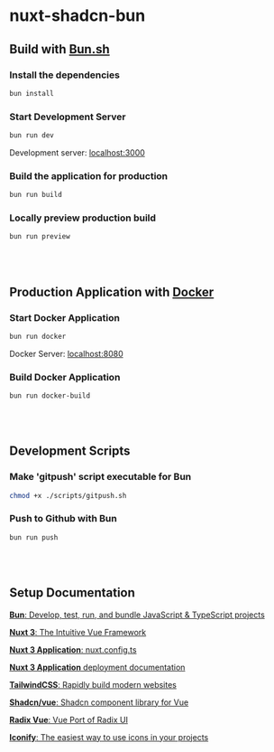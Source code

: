 # nuxt-shadcn-bun

## Build with [Bun.sh](https://bun.sh)

### Install the dependencies

```bash
bun install
```

### Start Development Server

```bash
bun run dev
```

Development server: [localhost:3000](http://localhost:3000)

### Build the application for production

```bash
bun run build
```

### Locally preview production build

```bash
bun run preview
```

<br><br>

## Production Application with [Docker](https://docker.com)

### Start Docker Application

```bash
bun run docker
```

Docker Server: [localhost:8080](http://localhost:8080)

### Build Docker Application

```bash
bun run docker-build
```

<br><br>

## Development Scripts

### Make 'gitpush' script executable for Bun

```bash
chmod +x ./scripts/gitpush.sh
```

### Push to Github with Bun

```bash
bun run push
```

<br><br>

## Setup Documentation

<a href="https://bun.sh" target="_blank"><b>Bun</b>: Develop, test, run, and bundle JavaScript & TypeScript projects</a>

<a href="https://nuxt.com" target="_blank"><b>Nuxt 3</b>: The Intuitive Vue Framework</a>

<a href="https://nuxt.com/docs/api/configuration/nuxt-config" target="_blank"><b>Nuxt 3 Application</b>: nuxt.config.ts</a>

<a href="https://nuxt.com/docs/getting-started/deployment" target="_blank"><b>Nuxt 3 Application</b> deployment documentation</a>

<a href="https://tailwindcss.com/" target="_blank"><b>TailwindCSS</b>: Rapidly build modern websites</a>

<a href="https://shadcn-vue.com" target="_blank"><b>Shadcn/vue</b>: Shadcn component library for Vue</a>

<a href="https://www.radix-vue.com/" target="_blank"><b>Radix Vue</b>: Vue Port of Radix UI</a>

<a href="https://iconify.design/" target="_blank"><b>Iconify</b>: The easiest way to use icons in your projects</a>
